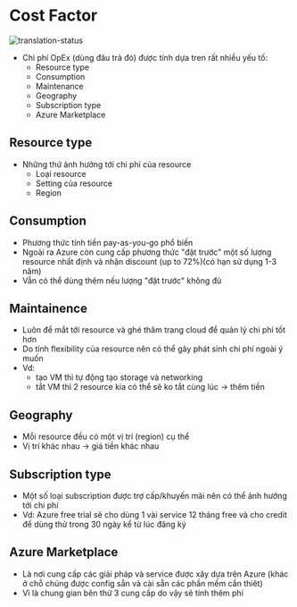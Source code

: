 # Cost Factor
![translation-status](https://img.shields.io/badge/Status-need_review-orange)

- Chi phí OpEx (dùng đâu trả đó) được tính dựa tren rất nhiều yếu tố:
  - Resource type
  - Consumption
  - Maintenance
  - Geography
  - Subscription type
  - Azure Marketplace

## Resource type
- Những thứ ảnh hưởng tới chi phí của resource
  - Loại resource
  - Setting của resource
  - Region

## Consumption
- Phương thức tính tiền pay-as-you-go phổ biến
- Ngoài ra Azure còn cung cấp phương thức "đặt trước" một số lượng resource nhất định và nhận discount (up to 72%)(có hạn sử dụng 1-3 năm)
- Vẫn có thể dùng thêm nếu lượng "đặt trước" không đủ

## Maintainence
- Luôn để mắt tới resource và ghé thăm trang cloud để quản lý chi phí tốt hơn
- Do tính flexibility của resource nên có thể gây phát sinh chi phí ngoài ý muốn
- Vd: 
  - tạo VM thì tự động tạo storage và networking
  - tắt VM thì 2 resource kia có thể sẽ ko tắt cùng lúc -> thêm tiền

## Geography
- Mỗi resource đều có một vị trí (region) cụ thể
- Vị trí khác nhau -> giá tiền khác nhau

## Subscription type
- Một số loại subscription được trợ cấp/khuyến mãi nên có thể ảnh hưởng tới chi phí
- Vd: Azure free trial sẽ cho dùng 1 vài service 12 tháng free và cho credit để dùng thử trong 30 ngày kể từ lúc đăng ký

## Azure Marketplace
- Là nơi cung cấp các giải pháp và service được xây dựa trên Azure (khác ở chỗ chúng được config sẵn và cài sẵn các phần mềm cần thiêt)
- Vì là chung gian bên thứ 3 cung cấp do vậy sẽ tính thêm phí